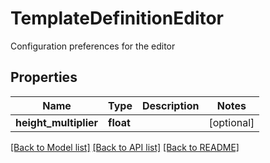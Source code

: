 # TemplateDefinitionEditor

Configuration preferences for the editor
## Properties
Name | Type | Description | Notes
------------ | ------------- | ------------- | -------------
**height_multiplier** | **float** |  | [optional] 

[[Back to Model list]](../README.md#documentation-for-models) [[Back to API list]](../README.md#documentation-for-api-endpoints) [[Back to README]](../README.md)


